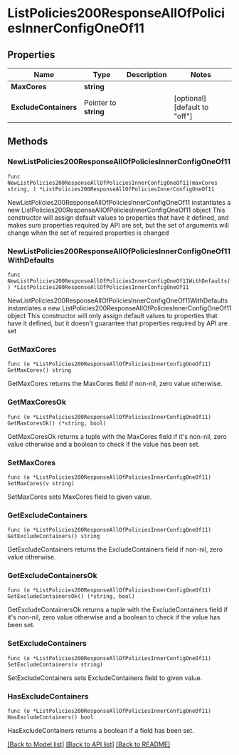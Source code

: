 # ListPolicies200ResponseAllOfPoliciesInnerConfigOneOf11

## Properties

Name | Type | Description | Notes
------------ | ------------- | ------------- | -------------
**MaxCores** | **string** |  | 
**ExcludeContainers** | Pointer to **string** |  | [optional] [default to "off"]

## Methods

### NewListPolicies200ResponseAllOfPoliciesInnerConfigOneOf11

`func NewListPolicies200ResponseAllOfPoliciesInnerConfigOneOf11(maxCores string, ) *ListPolicies200ResponseAllOfPoliciesInnerConfigOneOf11`

NewListPolicies200ResponseAllOfPoliciesInnerConfigOneOf11 instantiates a new ListPolicies200ResponseAllOfPoliciesInnerConfigOneOf11 object
This constructor will assign default values to properties that have it defined,
and makes sure properties required by API are set, but the set of arguments
will change when the set of required properties is changed

### NewListPolicies200ResponseAllOfPoliciesInnerConfigOneOf11WithDefaults

`func NewListPolicies200ResponseAllOfPoliciesInnerConfigOneOf11WithDefaults() *ListPolicies200ResponseAllOfPoliciesInnerConfigOneOf11`

NewListPolicies200ResponseAllOfPoliciesInnerConfigOneOf11WithDefaults instantiates a new ListPolicies200ResponseAllOfPoliciesInnerConfigOneOf11 object
This constructor will only assign default values to properties that have it defined,
but it doesn't guarantee that properties required by API are set

### GetMaxCores

`func (o *ListPolicies200ResponseAllOfPoliciesInnerConfigOneOf11) GetMaxCores() string`

GetMaxCores returns the MaxCores field if non-nil, zero value otherwise.

### GetMaxCoresOk

`func (o *ListPolicies200ResponseAllOfPoliciesInnerConfigOneOf11) GetMaxCoresOk() (*string, bool)`

GetMaxCoresOk returns a tuple with the MaxCores field if it's non-nil, zero value otherwise
and a boolean to check if the value has been set.

### SetMaxCores

`func (o *ListPolicies200ResponseAllOfPoliciesInnerConfigOneOf11) SetMaxCores(v string)`

SetMaxCores sets MaxCores field to given value.


### GetExcludeContainers

`func (o *ListPolicies200ResponseAllOfPoliciesInnerConfigOneOf11) GetExcludeContainers() string`

GetExcludeContainers returns the ExcludeContainers field if non-nil, zero value otherwise.

### GetExcludeContainersOk

`func (o *ListPolicies200ResponseAllOfPoliciesInnerConfigOneOf11) GetExcludeContainersOk() (*string, bool)`

GetExcludeContainersOk returns a tuple with the ExcludeContainers field if it's non-nil, zero value otherwise
and a boolean to check if the value has been set.

### SetExcludeContainers

`func (o *ListPolicies200ResponseAllOfPoliciesInnerConfigOneOf11) SetExcludeContainers(v string)`

SetExcludeContainers sets ExcludeContainers field to given value.

### HasExcludeContainers

`func (o *ListPolicies200ResponseAllOfPoliciesInnerConfigOneOf11) HasExcludeContainers() bool`

HasExcludeContainers returns a boolean if a field has been set.


[[Back to Model list]](../README.md#documentation-for-models) [[Back to API list]](../README.md#documentation-for-api-endpoints) [[Back to README]](../README.md)


